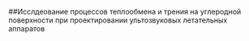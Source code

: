 ##Исслдеование процессов теплообмена и трения на углеродной поверхности при проектировании ультозвуковых летательных аппаратов

